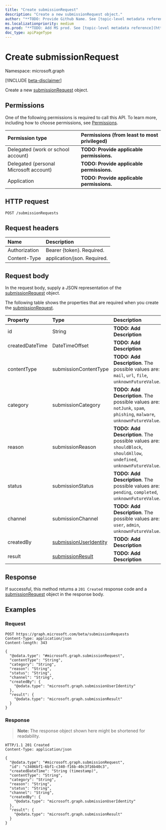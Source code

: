 ```yaml
---
title: "Create submissionRequest"
description: "Create a new submissionRequest object."
author: "**TODO: Provide Github Name. See [topic-level metadata reference](https://msgo.azurewebsites.net/add/document/guidelines/metadata.html#topic-level-metadata)**"
ms.localizationpriority: medium
ms.prod: "**TODO: Add MS prod. See [topic-level metadata reference](https://msgo.azurewebsites.net/add/document/guidelines/metadata.html#topic-level-metadata)**"
doc_type: apiPageType
---
```


# Create submissionRequest
Namespace: microsoft.graph

[!INCLUDE [beta-disclaimer](../../includes/beta-disclaimer.md)]

Create a new [submissionRequest](../resources/submissionrequest.md) object.

## Permissions
One of the following permissions is required to call this API. To learn more, including how to choose permissions, see [Permissions](/graph/permissions-reference).

|Permission type|Permissions (from least to most privileged)|
|:---|:---|
|Delegated (work or school account)|**TODO: Provide applicable permissions.**|
|Delegated (personal Microsoft account)|**TODO: Provide applicable permissions.**|
|Application|**TODO: Provide applicable permissions.**|

## HTTP request

<!-- {
  "blockType": "ignored"
}
-->
``` http
POST /submissionRequests
```

## Request headers
|Name|Description|
|:---|:---|
|Authorization|Bearer {token}. Required.|
|Content-Type|application/json. Required.|

## Request body
In the request body, supply a JSON representation of the [submissionRequest](../resources/submissionrequest.md) object.

The following table shows the properties that are required when you create the [submissionRequest](../resources/submissionrequest.md).

|Property|Type|Description|
|:---|:---|:---|
|id|String|**TODO: Add Description**|
|createdDateTime|DateTimeOffset|**TODO: Add Description**|
|contentType|submissionContentType|**TODO: Add Description**. The possible values are: `mail`, `url`, `file`, `unknownFutureValue`.|
|category|submissionCategory|**TODO: Add Description**. The possible values are: `notJunk`, `spam`, `phishing`, `malware`, `unknownFutureValue`.|
|reason|submissionReason|**TODO: Add Description**. The possible values are: `shouldBlock`, `shouldAllow`, `undefined`, `unknownFutureValue`.|
|status|submissionStatus|**TODO: Add Description**. The possible values are: `pending`, `completed`, `unknownFutureValue`.|
|channel|submissionChannel|**TODO: Add Description**. The possible values are: `user`, `admin`, `unknownFutureValue`.|
|createdBy|[submissionUserIdentity](../resources/submissionuseridentity.md)|**TODO: Add Description**|
|result|[submissionResult](../resources/submissionresult.md)|**TODO: Add Description**|



## Response

If successful, this method returns a `201 Created` response code and a [submissionRequest](../resources/submissionrequest.md) object in the response body.

## Examples

### Request
<!-- {
  "blockType": "request",
  "name": "create_submissionrequest_from_submissionrequests"
}
-->
``` http
POST https://graph.microsoft.com/beta/submissionRequests
Content-Type: application/json
Content-length: 343

{
  "@odata.type": "#microsoft.graph.submissionRequest",
  "contentType": "String",
  "category": "String",
  "reason": "String",
  "status": "String",
  "channel": "String",
  "createdBy": {
    "@odata.type": "microsoft.graph.submissionUserIdentity"
  },
  "result": {
    "@odata.type": "microsoft.graph.submissionResult"
  }
}
```


### Response
>**Note:** The response object shown here might be shortened for readability.
<!-- {
  "blockType": "response",
  "truncated": true,
  "@odata.type": "microsoft.graph.submissionRequest"
}
-->
``` http
HTTP/1.1 201 Created
Content-Type: application/json

{
  "@odata.type": "#microsoft.graph.submissionRequest",
  "id": "c3406bf1-6bf1-c340-f16b-40c3f16b40c3",
  "createdDateTime": "String (timestamp)",
  "contentType": "String",
  "category": "String",
  "reason": "String",
  "status": "String",
  "channel": "String",
  "createdBy": {
    "@odata.type": "microsoft.graph.submissionUserIdentity"
  },
  "result": {
    "@odata.type": "microsoft.graph.submissionResult"
  }
}
```

